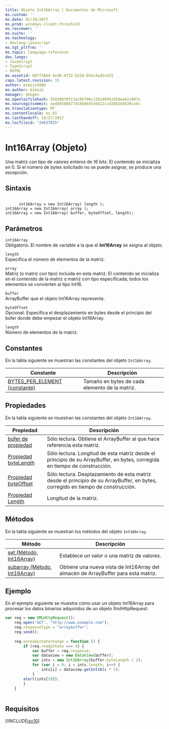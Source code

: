 ```yaml
---
title: Objeto Int16Array | Documentos de Microsoft
ms.custom: ''
ms.date: 01/18/2017
ms.prod: windows-client-threshold
ms.reviewer: ''
ms.suite: ''
ms.technology:
- devlang-javascript
ms.tgt_pltfrm: ''
ms.topic: language-reference
dev_langs:
- JavaScript
- TypeScript
- DHTML
ms.assetid: b87f36b4-4e38-4f32-b258-654c4ad2c615
caps.latest.revision: 15
author: mikejo5000
ms.author: mikejo
manager: ghogen
ms.openlocfilehash: 550208f0f13ac05f96c13b240952d59ee62c097e
ms.sourcegitcommit: aadb9588877418b8b55a5612c1d3842d4520ca4c
ms.translationtype: MT
ms.contentlocale: es-ES
ms.lasthandoff: 10/27/2017
ms.locfileid: "24637825"
---
```

# <a name="int16array-object"></a>Int16Array (Objeto)
Una matriz con tipo de valores enteros de 16 bits. El contenido se inicializa en 0. Si el número de bytes solicitado no se puede asignar, se produce una excepción.  
  
## <a name="syntax"></a>Sintaxis  
  
```  
  
      int16Array = new Int16Array( length );  
int16Array = new Int16Array( array );  
int16Array = new Int16Array( buffer, byteOffset, length);  
```  
  
## <a name="parameters"></a>Parámetros  
 `int16Array`  
 Obligatorio. El nombre de variable a la que el **Int16Array** se asigna al objeto.  
  
 `length`  
 Especifica el número de elementos de la matriz.  
  
 `array`  
 Matriz (o matriz con tipo) incluida en esta matriz. El contenido se inicializa en el contenido de la matriz o matriz con tipo especificada; todos los elementos se convierten al tipo Int16.  
  
 `buffer`  
 ArrayBuffer que el objeto Int16Array representa.  
  
 `byteOffset`  
 Opcional. Especifica el desplazamiento en bytes desde el principio del búfer donde debe empezar el objeto Int16Array.  
  
 `length`  
 Número de elementos de la matriz.  
  
## <a name="constants"></a>Constantes  
 En la tabla siguiente se muestran las constantes del objeto `Int16Array`.  
  
|Constante|Descripción|  
|--------------|-----------------|  
|[BYTES_PER_ELEMENT (constante)](../../javascript/reference/bytes-per-element-constant-int16array.md)|Tamaño en bytes de cada elemento de la matriz.|  
  
## <a name="properties"></a>Propiedades  
 En la tabla siguiente se muestran las constantes del objeto `Int16Array`.  
  
|Propiedad|Descripción|  
|--------------|-----------------|  
|[búfer de propiedad](../../javascript/reference/buffer-property-int16array.md)|Sólo lectura. Obtiene el ArrayBuffer al que hace referencia esta matriz.|  
|[Propiedad byteLength](../../javascript/reference/byteoffset-property-int16array.md)|Sólo lectura. Longitud de esta matriz desde el principio de su ArrayBuffer, en bytes, corregida en tiempo de construcción.|  
|[Propiedad byteOffset](../../javascript/reference/byteoffset-property-int16array.md)|Sólo lectura. Desplazamiento de esta matriz desde el principio de su ArrayBuffer, en bytes, corregido en tiempo de construcción.|  
|[Propiedad Length](../../javascript/reference/length-property-int16array.md)|Longitud de la matriz.|  
  
## <a name="methods"></a>Métodos  
 En la tabla siguiente se muestran los métodos del objeto `Int16Array`.  
  
|Método|Descripción|  
|------------|-----------------|  
|[set (Método, Int16Array)](../../javascript/reference/set-method-int16array.md)|Establece un valor o una matriz de valores.|  
|[subarray (Método, Int16Array)](../../javascript/reference/subarray-method-int16array.md)|Obtiene una nueva vista de Int16Array del almacén de ArrayBuffer para esta matriz.|  
  
## <a name="example"></a>Ejemplo  
 En el ejemplo siguiente se muestra cómo usar un objeto Int16Array para procesar los datos binarios adquiridos de un objeto XmlHttpRequest:  
  
```JavaScript  
var req = new XMLHttpRequest();  
    req.open('GET', "http://www.example.com");  
    req.responseType = "arraybuffer";  
    req.send();  
  
    req.onreadystatechange = function () {  
        if (req.readyState === 4) {  
            var buffer = req.response;  
            var dataview = new DataView(buffer);  
            var ints = new Int16Array(buffer.byteLength / 2);  
            for (var i = 0; i < ints.length; i++) {  
                ints[i] = dataview.getInt16(i * 2);  
            }  
        alert(ints[10]);  
        }  
    }  
  
```  
  
## <a name="requirements"></a>Requisitos  
 [!INCLUDE[jsv10](../../javascript/reference/includes/jsv10-md.md)]